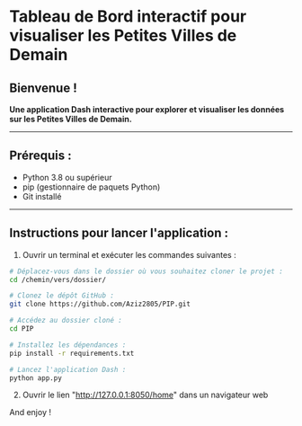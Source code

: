 # Tableau de Bord interactif pour visualiser les Petites Villes de Demain

## Bienvenue !
**Une application Dash interactive pour explorer et visualiser les données sur les Petites Villes de Demain.**

---

## Prérequis :
- Python 3.8 ou supérieur
- pip (gestionnaire de paquets Python)
- Git installé

---

## Instructions pour lancer l'application :
1. Ouvrir un terminal et exécuter les commandes suivantes :

```bash
# Déplacez-vous dans le dossier où vous souhaitez cloner le projet :
cd /chemin/vers/dossier/

# Clonez le dépôt GitHub :
git clone https://github.com/Aziz2805/PIP.git

# Accédez au dossier cloné :
cd PIP

# Installez les dépendances :
pip install -r requirements.txt

# Lancez l'application Dash :
python app.py

```

2. Ouvrir le lien "http://127.0.0.1:8050/home" dans un navigateur web


And enjoy !
